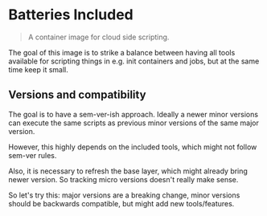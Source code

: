 # Batteries Included

> A container image for cloud side scripting.

The goal of this image is to strike a balance between having all tools available for scripting things
in e.g. init containers and jobs, but at the same time keep it small.

## Versions and compatibility

The goal is to have a sem-ver-ish approach. Ideally a newer minor versions can execute the same scripts as
previous minor versions of the same major version.

However, this highly depends on the included tools, which might not follow sem-ver rules.

Also, it is necessary to refresh the base layer, which might already bring newer version. So tracking micro
versions doesn't really make sense.

So let's try this: major versions are a breaking change, minor versions should be backwards compatible, but
might add new tools/features.
